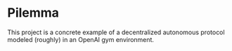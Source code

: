 # Pilemma

This project is a concrete example of a decentralized autonomous protocol modeled (roughly) in an OpenAI gym environment. 
